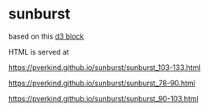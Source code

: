 # sunburst

based on this [d3 block](http://bl.ocks.org/vgrocha/1580af34e56ee6224d33)

HTML is served at 

https://pverkind.github.io/sunburst/sunburst_103-133.html

https://pverkind.github.io/sunburst/sunburst_78-90.html

https://pverkind.github.io/sunburst/sunburst_90-103.html
